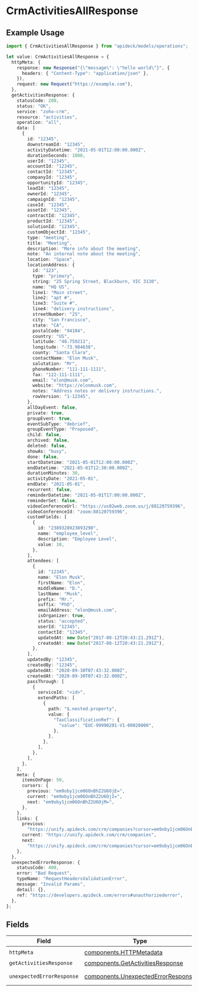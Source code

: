 # CrmActivitiesAllResponse

## Example Usage

```typescript
import { CrmActivitiesAllResponse } from "apideck/models/operations";

let value: CrmActivitiesAllResponse = {
  httpMeta: {
    response: new Response("{\"message\": \"hello world\"}", {
      headers: { "Content-Type": "application/json" },
    }),
    request: new Request("https://example.com"),
  },
  getActivitiesResponse: {
    statusCode: 200,
    status: "OK",
    service: "zoho-crm",
    resource: "activities",
    operation: "all",
    data: [
      {
        id: "12345",
        downstreamId: "12345",
        activityDatetime: "2021-05-01T12:00:00.000Z",
        durationSeconds: 1800,
        userId: "12345",
        accountId: "12345",
        contactId: "12345",
        companyId: "12345",
        opportunityId: "12345",
        leadId: "12345",
        ownerId: "12345",
        campaignId: "12345",
        caseId: "12345",
        assetId: "12345",
        contractId: "12345",
        productId: "12345",
        solutionId: "12345",
        customObjectId: "12345",
        type: "meeting",
        title: "Meeting",
        description: "More info about the meeting",
        note: "An internal note about the meeting",
        location: "Space",
        locationAddress: {
          id: "123",
          type: "primary",
          string: "25 Spring Street, Blackburn, VIC 3130",
          name: "HQ US",
          line1: "Main street",
          line2: "apt #",
          line3: "Suite #",
          line4: "delivery instructions",
          streetNumber: "25",
          city: "San Francisco",
          state: "CA",
          postalCode: "94104",
          country: "US",
          latitude: "40.759211",
          longitude: "-73.984638",
          county: "Santa Clara",
          contactName: "Elon Musk",
          salutation: "Mr",
          phoneNumber: "111-111-1111",
          fax: "122-111-1111",
          email: "elon@musk.com",
          website: "https://elonmusk.com",
          notes: "Address notes or delivery instructions.",
          rowVersion: "1-12345",
        },
        allDayEvent: false,
        private: true,
        groupEvent: true,
        eventSubType: "debrief",
        groupEventType: "Proposed",
        child: false,
        archived: false,
        deleted: false,
        showAs: "busy",
        done: false,
        startDatetime: "2021-05-01T12:00:00.000Z",
        endDatetime: "2021-05-01T12:30:00.000Z",
        durationMinutes: 30,
        activityDate: "2021-05-01",
        endDate: "2021-05-01",
        recurrent: false,
        reminderDatetime: "2021-05-01T17:00:00.000Z",
        reminderSet: false,
        videoConferenceUrl: "https://us02web.zoom.us/j/88120759396",
        videoConferenceId: "zoom:88120759396",
        customFields: [
          {
            id: "2389328923893298",
            name: "employee_level",
            description: "Employee Level",
            value: 10,
          },
        ],
        attendees: [
          {
            id: "12345",
            name: "Elon Musk",
            firstName: "Elon",
            middleName: "D.",
            lastName: "Musk",
            prefix: "Mr.",
            suffix: "PhD",
            emailAddress: "elon@musk.com",
            isOrganizer: true,
            status: "accepted",
            userId: "12345",
            contactId: "12345",
            updatedAt: new Date("2017-08-12T20:43:21.291Z"),
            createdAt: new Date("2017-08-12T20:43:21.291Z"),
          },
        ],
        updatedBy: "12345",
        createdBy: "12345",
        updatedAt: "2020-09-30T07:43:32.000Z",
        createdAt: "2020-09-30T07:43:32.000Z",
        passThrough: [
          {
            serviceId: "<id>",
            extendPaths: [
              {
                path: "$.nested.property",
                value: {
                  "TaxClassificationRef": {
                    "value": "EUC-99990201-V1-00020000",
                  },
                },
              },
            ],
          },
        ],
      },
    ],
    meta: {
      itemsOnPage: 50,
      cursors: {
        previous: "em9oby1jcm06OnBhZ2U6OjE=",
        current: "em9oby1jcm06OnBhZ2U6OjI=",
        next: "em9oby1jcm06OnBhZ2U6OjM=",
      },
    },
    links: {
      previous:
        "https://unify.apideck.com/crm/companies?cursor=em9oby1jcm06OnBhZ2U6OjE%3D",
      current: "https://unify.apideck.com/crm/companies",
      next:
        "https://unify.apideck.com/crm/companies?cursor=em9oby1jcm06OnBhZ2U6OjM",
    },
  },
  unexpectedErrorResponse: {
    statusCode: 400,
    error: "Bad Request",
    typeName: "RequestHeadersValidationError",
    message: "Invalid Params",
    detail: {},
    ref: "https://developers.apideck.com/errors#unauthorizederror",
  },
};
```

## Fields

| Field                                                                                    | Type                                                                                     | Required                                                                                 | Description                                                                              |
| ---------------------------------------------------------------------------------------- | ---------------------------------------------------------------------------------------- | ---------------------------------------------------------------------------------------- | ---------------------------------------------------------------------------------------- |
| `httpMeta`                                                                               | [components.HTTPMetadata](../../models/components/httpmetadata.md)                       | :heavy_check_mark:                                                                       | N/A                                                                                      |
| `getActivitiesResponse`                                                                  | [components.GetActivitiesResponse](../../models/components/getactivitiesresponse.md)     | :heavy_minus_sign:                                                                       | Activities                                                                               |
| `unexpectedErrorResponse`                                                                | [components.UnexpectedErrorResponse](../../models/components/unexpectederrorresponse.md) | :heavy_minus_sign:                                                                       | Unexpected error                                                                         |